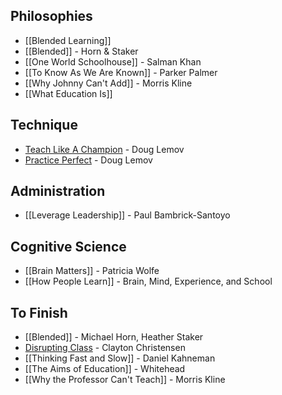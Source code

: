 ## Philosophies

* [[Blended Learning]]
* [[Blended]] - Horn & Staker
* [[One World Schoolhouse]] - Salman Khan
* [[To Know As We Are Known]] - Parker Palmer
* [[Why Johnny Can't Add]] - Morris Kline
* [[What Education Is]]

## Technique

* [Teach Like A Champion](Teach-Like-A-Champion) - Doug Lemov
* [Practice Perfect](Practice-Perfect) - Doug Lemov

## Administration

* [[Leverage Leadership]] - Paul Bambrick-Santoyo

## Cognitive Science

* [[Brain Matters]] - Patricia Wolfe
* [[How People Learn]] - Brain, Mind, Experience, and School

## To Finish

* [[Blended]] - Michael Horn, Heather Staker
* [Disrupting Class](Disrupting-Class) - Clayton Christensen
* [[Thinking Fast and Slow]] - Daniel Kahneman
* [[The Aims of Education]] - Whitehead
* [[Why the Professor Can't Teach]] - Morris Kline
